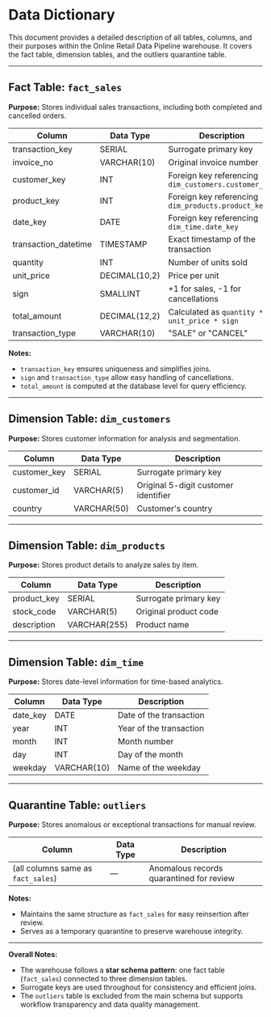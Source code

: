 # Data Dictionary

This document provides a detailed description of all tables, columns, and their purposes within the Online Retail Data Pipeline warehouse. It covers the fact table, dimension tables, and the outliers quarantine table.

---

## Fact Table: `fact_sales`

**Purpose:** Stores individual sales transactions, including both completed and cancelled orders.

| Column               | Data Type      | Description                                      |
|----------------------|---------------|--------------------------------------------------|
| transaction_key       | SERIAL        | Surrogate primary key                             |
| invoice_no            | VARCHAR(10)   | Original invoice number                           |
| customer_key          | INT           | Foreign key referencing `dim_customers.customer_key` |
| product_key           | INT           | Foreign key referencing `dim_products.product_key`  |
| date_key              | DATE          | Foreign key referencing `dim_time.date_key`      |
| transaction_datetime  | TIMESTAMP     | Exact timestamp of the transaction              |
| quantity              | INT           | Number of units sold                             |
| unit_price            | DECIMAL(10,2) | Price per unit                                   |
| sign                  | SMALLINT      | +1 for sales, -1 for cancellations             |
| total_amount          | DECIMAL(12,2) | Calculated as `quantity * unit_price * sign`    |
| transaction_type      | VARCHAR(10)   | "SALE" or "CANCEL"                               |

**Notes:**  
- `transaction_key` ensures uniqueness and simplifies joins.  
- `sign` and `transaction_type` allow easy handling of cancellations.  
- `total_amount` is computed at the database level for query efficiency.

---

## Dimension Table: `dim_customers`

**Purpose:** Stores customer information for analysis and segmentation.

| Column        | Data Type    | Description                              |
|---------------|-------------|------------------------------------------|
| customer_key   | SERIAL       | Surrogate primary key                     |
| customer_id    | VARCHAR(5)   | Original 5-digit customer identifier     |
| country        | VARCHAR(50)  | Customer's country                        |

---

## Dimension Table: `dim_products`

**Purpose:** Stores product details to analyze sales by item.

| Column        | Data Type     | Description                             |
|---------------|--------------|-----------------------------------------|
| product_key    | SERIAL       | Surrogate primary key                     |
| stock_code     | VARCHAR(5)   | Original product code                     |
| description    | VARCHAR(255) | Product name                              |

---

## Dimension Table: `dim_time`

**Purpose:** Stores date-level information for time-based analytics.

| Column        | Data Type    | Description                             |
|---------------|-------------|-----------------------------------------|
| date_key       | DATE        | Date of the transaction                  |
| year           | INT         | Year of the transaction                  |
| month          | INT         | Month number                             |
| day            | INT         | Day of the month                         |
| weekday        | VARCHAR(10) | Name of the weekday                       |

---

## Quarantine Table: `outliers`

**Purpose:** Stores anomalous or exceptional transactions for manual review.

| Column                  | Data Type | Description                                |
|-------------------------|-----------|--------------------------------------------|
| (all columns same as `fact_sales`) | —         | Anomalous records quarantined for review  |

**Notes:**  
- Maintains the same structure as `fact_sales` for easy reinsertion after review.  
- Serves as a temporary quarantine to preserve warehouse integrity.

---

**Overall Notes:**  
- The warehouse follows a **star schema pattern**: one fact table (`fact_sales`) connected to three dimension tables.  
- Surrogate keys are used throughout for consistency and efficient joins.  
- The `outliers` table is excluded from the main schema but supports workflow transparency and data quality management.

